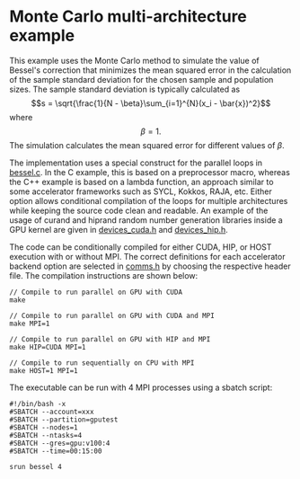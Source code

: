 # Monte Carlo multi-architecture example

This example uses the Monte Carlo method to simulate the value of Bessel's correction that minimizes the mean squared error in the calculation of the sample standard deviation for the chosen sample and population sizes. The sample standard deviation is typically calculated as $$s = \sqrt{\frac{1}{N - \beta}\sum_{i=1}^{N}(x_i - \bar{x})^2}$$ where $$\beta = 1.$$ The simulation calculates the mean squared error for different values of $\beta$.

The implementation uses a special construct for the parallel loops in [bessel.c](src/bessel.c). In the C example, this is based on a preprocessor macro, whereas the C++ example is based on a lambda function, an approach similar to some accelerator frameworks such as SYCL, Kokkos, RAJA, etc. Either option allows conditional compilation of the loops for multiple architectures while keeping the source code clean and readable. An example of the usage of curand and hiprand random number generation libraries inside a GPU kernel are given in [devices_cuda.h](src/devices_cuda.h) and [devices_hip.h](src/devices_hip.h).

The code can be conditionally compiled for either CUDA, HIP, or HOST execution with or without MPI. The correct definitions for each accelerator backend option are selected in [comms.h](src/comms.h) by choosing the respective header file. The compilation instructions are shown below:

```
// Compile to run parallel on GPU with CUDA
make

// Compile to run parallel on GPU with CUDA and MPI
make MPI=1

// Compile to run parallel on GPU with HIP and MPI
make HIP=CUDA MPI=1

// Compile to run sequentially on CPU with MPI
make HOST=1 MPI=1

```

The executable can be run with 4 MPI processes using a sbatch script: 
```
#!/bin/bash -x
#SBATCH --account=xxx
#SBATCH --partition=gputest
#SBATCH --nodes=1
#SBATCH --ntasks=4
#SBATCH --gres=gpu:v100:4
#SBATCH --time=00:15:00

srun bessel 4
```